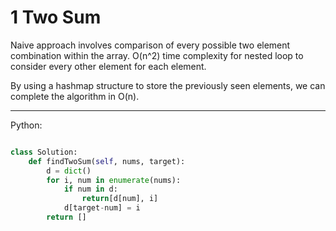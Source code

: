 # 1 Two Sum

Naive approach involves comparison of every possible two element combination
within the array. O(n^2) time complexity for nested loop to consider every
other element for each element.

By using a hashmap structure to store the previously seen elements, we can
complete the algorithm in O(n).

---

Python:

```python

class Solution:
    def findTwoSum(self, nums, target):
        d = dict()
        for i, num in enumerate(nums):
            if num in d:
                return[d[num], i]
            d[target-num] = i
        return []
```
